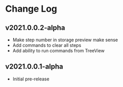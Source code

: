 # Change Log
## v2021.0.0.2-alpha

- Make step number in storage preview make sense
- Add commands to clear all steps
- Add ability to run commands from TreeView

## v2021.0.0.1-alpha

- Initial pre-release